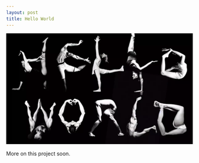 ```yaml
---
layout: post
title: Hello World
---
```

![Hello World](\images\hello-world\hello-world.webp)

More on this project soon.
